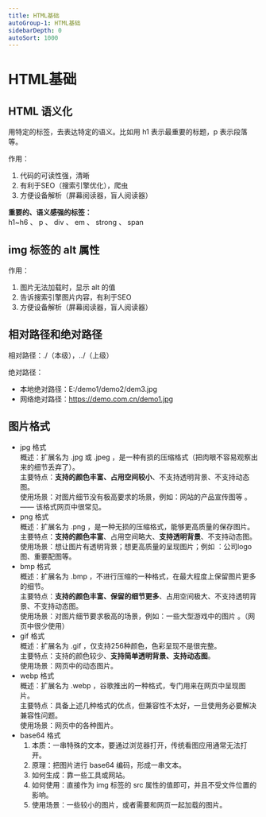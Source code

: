 ```yaml
---
title: HTML基础
autoGroup-1: HTML基础
sidebarDepth: 0
autoSort: 1000
---
```


# HTML基础

## HTML 语义化
用特定的标签，去表达特定的语义。比如用 h1 表示最重要的标题，p 表示段落等。     

作用：     
1. 代码的可读性强，清晰
2. 有利于SEO（搜索引擎优化），爬虫
3. 方便设备解析（屏幕阅读器，盲人阅读器）

**重要的、语义感强的标签：**     
h1~h6 、 p 、 div 、 em 、 strong 、 span  


## img 标签的 alt 属性
作用：
1. 图片无法加载时，显示 alt 的值
2. 告诉搜索引擎图片内容，有利于SEO
3. 方便设备解析（屏幕阅读器，盲人阅读器）


## 相对路径和绝对路径
相对路径：./（本级），../（上级）   

绝对路径：     
- 本地绝对路径：E:/demo1/demo2/dem3.jpg
- 网络绝对路径：https://demo.com.cn/demo1.jpg


## 图片格式
- jpg 格式      
  概述：扩展名为 .jpg 或 .jpeg ，是一种有损的压缩格式（把肉眼不容易观察出来的细节丢弃了）。    
  主要特点：**支持的颜色丰富、占用空间较小**、不支持透明背景、不支持动态图。    
  使用场景：对图片细节没有极高要求的场景，例如：网站的产品宣传图等 。—— 该格式网页中很常见。    
- png 格式     
  概述：扩展名为 .png ，是一种无损的压缩格式，能够更高质量的保存图片。   
  主要特点：**支持的颜色丰富**、占用空间略大、**支持透明背景**、不支持动态图。    
  使用场景：想让图片有透明背景；想更高质量的呈现图片；例如 ：公司logo图、重要配图等。    
- bmp 格式      
  概述：扩展名为 .bmp ，不进行压缩的一种格式，在最大程度上保留图片更多的细节。   
  主要特点：**支持的颜色丰富、保留的细节更多**、占用空间极大、不支持透明背景、不支持动态图。    
  使用场景：对图片细节要求极高的场景，例如：一些大型游戏中的图片 。（网页中很少使用）    
- gif 格式     
  概述：扩展名为 .gif ，仅支持256种颜色，色彩呈现不是很完整。   
  主要特点：支持的颜色较少、**支持简单透明背景、支持动态图**。    
  使用场景：网页中的动态图片。    
- webp 格式       
  概述：扩展名为 .webp ，谷歌推出的一种格式，专门用来在网页中呈现图片。      
  主要特点：具备上述几种格式的优点，但兼容性不太好，一旦使用务必要解决兼容性问题。     
  使用场景：网页中的各种图片。    
- base64 格式     
  1. 本质：一串特殊的文本，要通过浏览器打开，传统看图应用通常无法打开。
  2. 原理：把图片进行 base64 编码，形成一串文本。
  3. 如何生成：靠一些工具或网站。
  4. 如何使用：直接作为 img 标签的 src 属性的值即可，并且不受文件位置的影响。
  5. 使用场景：一些较小的图片，或者需要和网页一起加载的图片。
